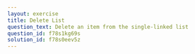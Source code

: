 ```yaml
---
layout: exercise
title: Delete List
question_text: Delete an item from the single-linked list
question_id: f78s1kg69s
solution_id: f78s0eev5z
---
```

